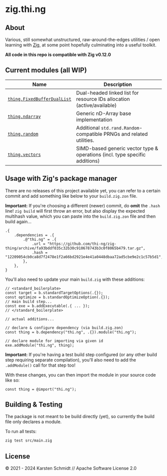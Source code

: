 # zig.thi.ng

## About

Various, still somewhat unstructured, raw-around-the-edges utilities / open
learning with [Zig](https://ziglang.org), at some point hopefully culminating
into a useful toolkit.

**All code in this repo is compatible with Zig v0.12.0**

## Current modules (all WIP)

| Name                                               | Description                                                                 |
| -------------------------------------------------- | --------------------------------------------------------------------------- |
| [`thing.FixedBufferDualList`](./src/dual-list.zig) | Dual-headed linked list for resource IDs allocation (active/available)      |
| [`thing.ndarray`](./src/ndarray.zig)               | Generic nD-Array base implementation                                        |
| [`thing.random`](./src/random.zig)                 | Additional `std.rand.Random`-compatible PRNGs and related utilities.        |
| [`thing.vectors`](./doc/vectors.md)                | SIMD-based generic vector type & operations (incl. type specific additions) |

## Usage with Zig's package manager

There are no releases of this project available yet, you can refer to a certain
commit and add something like below to your `build.zig.zon` file.

**Important:** If you're choosing a different (newer) commit, do **omit** the
`.hash` line! `zig build` will first throw an error, but also display the
expected multihash value, which you can paste into the `build.zig.zon` file and
then build again...

```zig
.{
    .dependencies = .{
        .@"thi.ng" = .{
            .url = "https://github.com/thi-ng/zig-thing/archive/fa93bddf035c32b30c910678743b3c0f8065b479.tar.gz",
            .hash = "12209054cb0ca8d7f2478e1f2a66bd2921e4e41a0448dbaa72ad5cbe9e2c1c57b5d1",
        },
    },
}
```

You'll also need to update your main `build.zig` with these additions:

```zig
// <standard_boilerplate>
const target = b.standardTargetOptions(.{});
const optimize = b.standardOptimizeOption(.{});
// main build step...
const exe = b.addExecutable(.{ ... });
// </standard_boilerplate>

// actual additions...

// declare & configure dependency (via build.zig.zon)
const thing = b.dependency("thi.ng", .{}).module("thi.ng");

// declare module for importing via given id
exe.addModule("thi.ng", thing);
```

**Important:** If you're having a test build step configured (or any other build
step requiring separate compilation), you'll also need to add the `.addModule()`
call for that step too!

With these changes, you can then import the module in your source code like so:

```zig
const thing = @import("thi.ng");
```

## Building & Testing

The package is not meant to be build directly (yet), so currently the build file
only declares a module.

To run all tests:

```bash
zig test src/main.zig
```

## License

&copy; 2021 - 2024 Karsten Schmidt // Apache Software License 2.0
